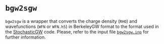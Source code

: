 # `bgw2sgw`

`bgw2sgw` is a wrapper that converts the charge density (`RHO`) and
wavefunctions (`WFN` or `WFN.h5`) in BerkeleyGW format to the format used in
the [StochasticGW](http://stochasticgw.com) code. Please, refer to the input
file [`bgw2sgw.inp`](bgw2sgw-keywords.md) for further information.
